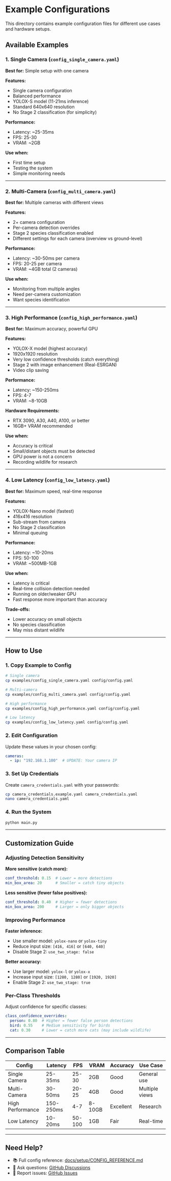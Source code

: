 # Example Configurations

This directory contains example configuration files for different use cases and hardware setups.

## Available Examples

### 1. Single Camera (`config_single_camera.yaml`)

**Best for:** Simple setup with one camera

**Features:**
- Single camera configuration
- Balanced performance
- YOLOX-S model (11-21ms inference)
- Standard 640x640 resolution
- No Stage 2 classification (for simplicity)

**Performance:**
- Latency: ~25-35ms
- FPS: 25-30
- VRAM: ~2GB

**Use when:**
- First time setup
- Testing the system
- Simple monitoring needs

---

### 2. Multi-Camera (`config_multi_camera.yaml`)

**Best for:** Multiple cameras with different views

**Features:**
- 2+ camera configuration
- Per-camera detection overrides
- Stage 2 species classification enabled
- Different settings for each camera (overview vs ground-level)

**Performance:**
- Latency: ~30-50ms per camera
- FPS: 20-25 per camera
- VRAM: ~4GB total (2 cameras)

**Use when:**
- Monitoring from multiple angles
- Need per-camera customization
- Want species identification

---

### 3. High Performance (`config_high_performance.yaml`)

**Best for:** Maximum accuracy, powerful GPU

**Features:**
- YOLOX-X model (highest accuracy)
- 1920x1920 resolution
- Very low confidence thresholds (catch everything)
- Stage 2 with image enhancement (Real-ESRGAN)
- Video clip saving

**Performance:**
- Latency: ~150-250ms
- FPS: 4-7
- VRAM: ~8-10GB

**Hardware Requirements:**
- RTX 3090, A30, A40, A100, or better
- 16GB+ VRAM recommended

**Use when:**
- Accuracy is critical
- Small/distant objects must be detected
- GPU power is not a concern
- Recording wildlife for research

---

### 4. Low Latency (`config_low_latency.yaml`)

**Best for:** Maximum speed, real-time response

**Features:**
- YOLOX-Nano model (fastest)
- 416x416 resolution
- Sub-stream from camera
- No Stage 2 classification
- Minimal queuing

**Performance:**
- Latency: ~10-20ms
- FPS: 50-100
- VRAM: ~500MB-1GB

**Use when:**
- Latency is critical
- Real-time collision detection needed
- Running on older/weaker GPU
- Fast response more important than accuracy

**Trade-offs:**
- Lower accuracy on small objects
- No species classification
- May miss distant wildlife

---

## How to Use

### 1. Copy Example to Config

```bash
# Single camera
cp examples/config_single_camera.yaml config/config.yaml

# Multi-camera
cp examples/config_multi_camera.yaml config/config.yaml

# High performance
cp examples/config_high_performance.yaml config/config.yaml

# Low latency
cp examples/config_low_latency.yaml config/config.yaml
```

### 2. Edit Configuration

Update these values in your chosen config:

```yaml
cameras:
  - ip: "192.168.1.100"  # UPDATE: Your camera IP
```

### 3. Set Up Credentials

Create `camera_credentials.yaml` with your passwords:

```bash
cp camera_credentials.example.yaml camera_credentials.yaml
nano camera_credentials.yaml
```

### 4. Run the System

```bash
python main.py
```

---

## Customization Guide

### Adjusting Detection Sensitivity

**More sensitive (catch more):**
```yaml
conf_threshold: 0.15  # Lower = more detections
min_box_area: 20      # Smaller = catch tiny objects
```

**Less sensitive (fewer false positives):**
```yaml
conf_threshold: 0.40  # Higher = fewer detections
min_box_area: 200     # Larger = only bigger objects
```

### Improving Performance

**Faster inference:**
- Use smaller model: `yolox-nano` or `yolox-tiny`
- Reduce input size: `[416, 416]` or `[640, 640]`
- Disable Stage 2: `use_two_stage: false`

**Better accuracy:**
- Use larger model: `yolox-l` or `yolox-x`
- Increase input size: `[1280, 1280]` or `[1920, 1920]`
- Enable Stage 2: `use_two_stage: true`

### Per-Class Thresholds

Adjust confidence for specific classes:

```yaml
class_confidence_overrides:
  person: 0.80  # Higher = fewer false person detections
  bird: 0.55    # Medium sensitivity for birds
  cat: 0.30     # Lower = catch more cats (may include wildlife)
```

---

## Comparison Table

| Config | Latency | FPS | VRAM | Accuracy | Use Case |
|--------|---------|-----|------|----------|----------|
| Single Camera | 25-35ms | 25-30 | 2GB | Good | General use |
| Multi-Camera | 30-50ms | 20-25 | 4GB | Good | Multiple views |
| High Performance | 150-250ms | 4-7 | 8-10GB | Excellent | Research |
| Low Latency | 10-20ms | 50-100 | 1GB | Fair | Real-time |

---

## Need Help?

- 📚 Full config reference: [docs/setup/CONFIG_REFERENCE.md](../docs/setup/CONFIG_REFERENCE.md)
- 💬 Ask questions: [GitHub Discussions](https://github.com/filthyrake/telescope_cam_detection/discussions)
- 🐛 Report issues: [GitHub Issues](https://github.com/filthyrake/telescope_cam_detection/issues)
